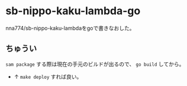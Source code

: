 # sb-nippo-kaku-lambda-go
nna774/sb-nippo-kaku-lambdaをgoで書きなおした。

## ちゅうい
`sam package` する際は現在の手元のビルドが出るので、 `go build` してから。
- ↑ `make deploy` すれば良い。
